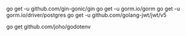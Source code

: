 
go get -u github.com/gin-gonic/gin 
go get -u gorm.io/gorm 
go get -u gorm.io/driver/postgres 
go get -u github.com/golang-jwt/jwt/v5


go get github.com/joho/godotenv